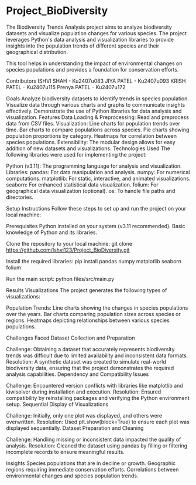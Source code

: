 # Project_BioDiversity
The Biodiversity Trends Analysis project aims to analyze biodiversity datasets and visualize population changes for various species. The project leverages Python's data analysis and visualization libraries to provide insights into the population trends of different species and their geographical distribution.

This tool helps in understanding the impact of environmental changes on species populations and provides a foundation for conservation efforts.

Contributors
ISHVI SHAH   - Ku2407u083
JIYA PATEL   - Ku2407u093 
KRISH PATEL  - Ku2407u115
Prenya PATEL - Ku2407u172

Goals
Analyze biodiversity datasets to identify trends in species population.
Visualize data through various charts and graphs to communicate insights effectively.
Demonstrate the use of Python libraries for data analysis and visualization.
Features
Data Loading & Preprocessing: Read and preprocess data from CSV files.
Visualization:
Line charts for population trends over time.
Bar charts to compare populations across species.
Pie charts showing population proportions by category.
Heatmaps for correlation between species populations.
Extensibility: The modular design allows for easy addition of new datasets and visualizations.
Technologies Used
The following libraries were used for implementing the project:

Python (v3.11): The programming language for analysis and visualization.
Libraries:
pandas: For data manipulation and analysis.
numpy: For numerical computations.
matplotlib: For static, interactive, and animated visualizations.
seaborn: For enhanced statistical data visualization.
folium: For geographical data visualization (optional).
os: To handle file paths and directories.

Setup Instructions
Follow these steps to set up and run the project on your local machine:

Prerequisites
Python installed on your system (v3.11 recommended).
Basic knowledge of Python and its libraries.

Clone the repository to your local machine:
git clone https://github.com/Ishvi123/Project_BioDiversity.git

Install the required libraries:
pip install pandas numpy matplotlib seaborn folium

Run the main script:
python files/src/main.py

Results
Visualizations
The project generates the following types of visualizations:

Population Trends:
Line charts showing the changes in species populations over the years.
Bar charts comparing population sizes across species or regions.
Heatmaps depicting relationships between various species populations.

Challenges Faced
Dataset Collection and Preparation

Challenge: Obtaining a dataset that accurately represents biodiversity trends was difficult due to limited availability and inconsistent data formats.
Resolution: A synthetic dataset was created to simulate real-world biodiversity data, ensuring that the project demonstrates the required analysis capabilities.
Dependency and Compatibility Issues

Challenge: Encountered version conflicts with libraries like matplotlib and kiwisolver during installation and execution.
Resolution: Ensured compatibility by reinstalling packages and verifying the Python environment setup.
Sequential Display of Visualizations

Challenge: Initially, only one plot was displayed, and others were overwritten.
Resolution: Used plt.show(block=True) to ensure each plot was displayed sequentially.
Dataset Preparation and Cleaning

Challenge: Handling missing or inconsistent data impacted the quality of analysis.
Resolution: Cleaned the dataset using pandas by filling or filtering incomplete records to ensure meaningful results.

Insights
Species populations that are in decline or growth.
Geographic regions requiring immediate conservation efforts.
Correlations between environmental changes and species population trends.

